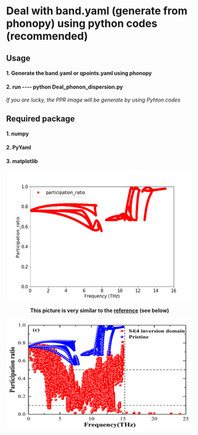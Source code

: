 # Deal with band.yaml (generate from phonopy) using python codes (recommended)

## Usage

#### 1. Generate the band.yaml or qpoints.yaml using phonopy

#### 2. **run** ---- **python Deal_phonon_dispersion.py**

*If you are lucky, the PPR image will be generate by using Pyhton codes*

## Required package
#### 1. numpy 
#### 2. PyYaml
#### 3. matplotlib

<div align=center><img width="500" height="350" src=https://github.com/Tingliangstu/PPR-Phonon-Participation-Ratio/blob/main/Calculate%20from%20LD/Get%20PPR/Python-version/PPR%20of%20MoS2.jpg>

**This picture is very similar to the [reference](https://pubs.acs.org/doi/abs/10.1021/acsami.9b06196) (see below)**

<div align=center><img width="600" height="300" src=https://github.com/Tingliangstu/PPR-Phonon-Participation-Ratio/blob/main/Calculate%20from%20LD/Get%20PPR/Python-version/PPR%20of%20MoS2%20(from%20Ref).png>